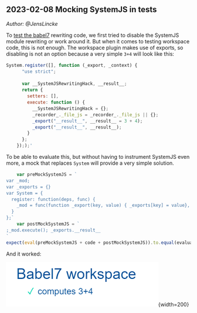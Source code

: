 ## 2023-02-08 Mocking SystemJS in tests
*Author: @JensLincke*



To [test the babel7](edit://test/babel/babel7-test.js) rewriting code, we first tried to disable the SystemJS module rewriting or work around it. But when it comes to testing workspace code, this is not enough. The workspace plugin makes use of exports, so disabling is not an option because a very simple `3+4` will look like this: 

```javascript 
System.register([], function (_export, _context) {
      "use strict";
      
      var __SystemJSRewritingHack, __result__;
      return {
        setters: [],
        execute: function () {
          __SystemJSRewritingHack = {};
          _recorder_._file_js = _recorder_._file_js || {};
          _export("__result__", __result__ = 3 + 4);
          _export("__result__", __result__);
        }
      };
    }););'
``` 

To be able to evaluate this, but without having to instrument SystemJS even more, a mock that replaces `System` will provide a very simple solution.  

```javascript
    var preMockSystemJS = `
var _mod;
var _exports = {}
var System = {
  register: function(deps, func) {
    _mod = func(function _export(key, value) { _exports[key] = value}, {})
  }
};`
    var postMockSystemJS = `
;_mod.execute(); _exports.__result__
`
expect(eval(preMockSystemJS + code + postMockSystemJS)).to.equal(evaluationResult);
```

And it worked: 

![](babel7_workspace_testresult.png){width=200}

